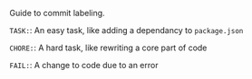 Guide to commit labeling.

`TASK:`: An easy task, like adding a dependancy to `package.json`

`CHORE:`: A hard task, like rewriting a core part of code

`FAIL:`: A change to code due to an error